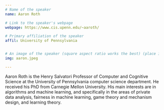 ```yaml
---
# Name of the speaker
name: Aaron Roth 

# Link to the speaker's webpage
webpage: https://www.cis.upenn.edu/~aaroth/

# Primary affiliation of the speaker
affil: University of Pennsylvania


# An image of the speaker (square aspect ratio works the best) (place in the `assets/img/speakers` directory)
img: aaron.jpeg

---
```


<!-- Whatever you write below will show up as the speaker's bio -->

Aaron Roth is the Henry Salvatori Professor of Computer and Cognitive Science at the University of Pennsylvania computer science department. He received his PhD from Carnegie Mellon University. His main interests are in algorithms and machine learning, and specifically in the areas of private data analysis, fairness in machine learning, game theory and mechanism design, and learning theory.